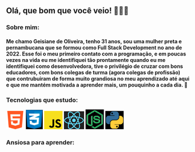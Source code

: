 ## Olá, que bom que você veio! 👋🏾😊

### Sobre mim:

#### Me chamo Geisiane de Oliveira, tenho 31 anos, sou uma mulher preta e pernambucana que se formou como Full Stack Development no ano de 2022. Esse foi o meu primeiro contato com a programação, e em poucas vezes na vida eu me identifiquei tão prontamente quando eu me identifiquei como desenvolvedora, tive o privilégio de cruzar com bons educadores, com bons colegas de turma (agora colegas de profissão) que contrubuiram de forma muito grandiosa no meu aprendizado até aqui e que me mantém motivada a aprender mais, um pouquinho a cada dia. 🌱

### Tecnologias que estudo:

<div style="display: inline_block">
<img width="50px" src="https://github.com/GeisianedeOliveira/GeisianedeOliveira/blob/main/Logo/HTML.png">
<img width="46px" src="https://github.com/GeisianedeOliveira/GeisianedeOliveira/blob/main/Logo/CSS.jpg">
<img width="50px" src="https://github.com/GeisianedeOliveira/GeisianedeOliveira/blob/main/Logo/JS.png">
<img width="55px" src="https://github.com/GeisianedeOliveira/GeisianedeOliveira/blob/main/Logo/React1.png">
<img width="50px" src="https://github.com/GeisianedeOliveira/GeisianedeOliveira/blob/main/Logo/Node.png">
<img width="50px" src="https://github.com/GeisianedeOliveira/GeisianedeOliveira/blob/main/Logo/Python.jpg">
<img width="50px" src="">
</div>


### Ansiosa para aprender:

#### 
